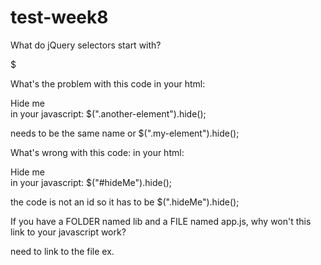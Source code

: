 # test-week8

What do jQuery selectors start with?

$

What's the problem with this code
in your html:
<div class="my-element">Hide me</div>
in your javascript:
$(".another-element").hide();

needs to be the same name or $(".my-element").hide();

What's wrong with this code:
in your html:
<div class="my-element">Hide me</div>
in your javascript:
$("#hideMe").hide();

the code is not an id so it has to be $(".hideMe").hide();

If you have a FOLDER named lib and a FILE named app.js, why won't this link to your javascript work?
<script src="app.js"></script>

need to link to the file ex. <script src="lib/app.js"><script>

What can you tell me about this: <input type="text"/> what is it? what will we be using them for?

to put a place for the user to type info
